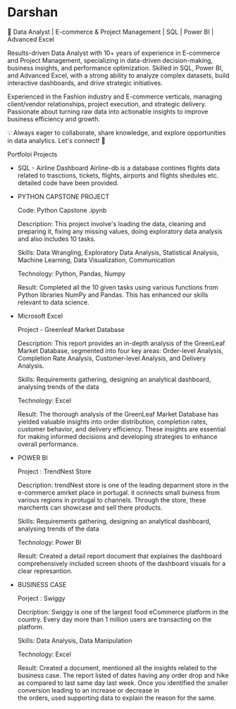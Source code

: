# Darshan
🚀 Data Analyst | E-commerce & Project Management | SQL | Power BI | Advanced Excel

Results-driven Data Analyst with 10+ years of experience in E-commerce and Project Management, specializing in data-driven decision-making, business insights, and performance optimization. Skilled in SQL, Power BI, and Advanced Excel, with a strong ability to analyze complex datasets, build interactive dashboards, and drive strategic initiatives.

Experienced in the Fashion industry and E-commerce verticals, managing client/vendor relationships, project execution, and strategic delivery. Passionate about turning raw data into actionable insights to improve business efficiency and growth.

💡 Always eager to collaborate, share knowledge, and explore opportunities in data analytics. Let's connect! 🚀

Portfoloi Projects 

 - SQL - Airline Dashboard
   Airline-db is a database contines flights data related to trasctions, tickets, flights, airports and flights shedules etc. detailed code have been provided.
 

 - PYTHON CAPSTONE PROJECT
 
   Code: Python Capstone .ipynb

   Description:  This project involve's loading the data, cleaning and preparing it, fixing any missing values, doing exploratory data analysis and also includes 10 tasks.

   Skills: Data Wrangling, Exploratory Data Analysis, Statistical Analysis, Machine Learning, Data Visualization, Communication

   Technology: Python, Pandas, Numpy

   Result: Completed all the 10 given tasks using various functions from Python libraries NumPy and Pandas. This has enhanced our skills relevant to data science.


- Microsoft Excel

   Project - Greenleaf Market Database
  
   Description: This report provides an in-depth analysis of the GreenLeaf Market Database, segmented into four key areas: Order-level Analysis, Completion Rate Analysis, Customer-level Analysis, and Delivery Analysis.
  
   Skills: Requirements gathering, designing an analytical dashboard, analysing trends of the data

   Technology: Excel

   Result: The thorough analysis of the GreenLeaf Market Database has yielded valuable insights into order distribution, completion rates, customer behavior, and delivery efficiency. These insights are essential for making informed decisions and developing strategies to 
   enhance overall performance.

- POWER BI

   Project : TrendNest Store 

   Description: trendNest store is one of the leading deparment store in the e-commerce amrket place in portugal. it ocnnects small buiness from various regions in protugal to channels. Through the store, these marchents can showcase and sell there products.
  
   Skills: Requirements gathering, designing an analytical dashboard, analysing trends of the data

   Technology: Power BI

   Result: Created a detail report document that explaines the dashboard comprehensively included screen shoots of the dashboard visuals for a clear represantion.

- BUSINESS CASE

   Porject : Swiggy

   Decription: Swiggy is one of the largest food eCommerce platform in the country. Every day more than 1 million users are transacting on the platform. 

   Skills: Data Analysis, Data Manipulation

   Technology: Excel

   Result:  Created a document, mentioned all the insights related to the business case. The report listed of dates having any order drop and hike as compared to last same day last week. Once you identified the smaller conversion leading to an increase or decrease in    
   the orders, used supporting data to explain the reason for the same.



